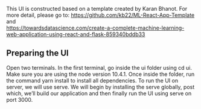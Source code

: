 This UI is constructed based on a template created by Karan Bhanot.
For more detail, please go to: https://github.com/kb22/ML-React-App-Template and  
https://towardsdatascience.com/create-a-complete-machine-learning-web-application-using-react-and-flask-859340bddb33


## Preparing the UI
Open  two terminals. In the first terminal, go inside the ui folder using cd ui. Make sure you are using the node version 10.4.1. Once inside the folder, run the command yarn install to install all dependencies.
To run the UI on server, we will use serve. We will begin by installing the serve globally, post which, we’ll build our application and then finally run the UI using serve on port 3000.

